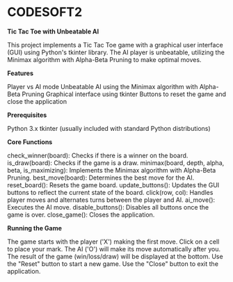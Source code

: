 # CODESOFT2

**Tic Tac Toe with Unbeatable AI**

This project implements a Tic Tac Toe game with a graphical user interface (GUI) using Python's tkinter library. The AI player is unbeatable, utilizing the Minimax algorithm with Alpha-Beta Pruning to make optimal moves.



**Features**

Player vs AI mode
Unbeatable AI using the Minimax algorithm with Alpha-Beta Pruning
Graphical interface using tkinter
Buttons to reset the game and close the application



**Prerequisites**

Python 3.x
tkinter (usually included with standard Python distributions)



**Core Functions**

check_winner(board): Checks if there is a winner on the board.
is_draw(board): Checks if the game is a draw.
minimax(board, depth, alpha, beta, is_maximizing): Implements the Minimax algorithm with Alpha-Beta Pruning.
best_move(board): Determines the best move for the AI.
reset_board(): Resets the game board.
update_buttons(): Updates the GUI buttons to reflect the current state of the board.
click(row, col): Handles player moves and alternates turns between the player and AI.
ai_move(): Executes the AI move.
disable_buttons(): Disables all buttons once the game is over.
close_game(): Closes the application.



**Running the Game**

The game starts with the player ('X') making the first move.
Click on a cell to place your mark.
The AI ('O') will make its move automatically after you.
The result of the game (win/loss/draw) will be displayed at the bottom.
Use the "Reset" button to start a new game.
Use the "Close" button to exit the application.
